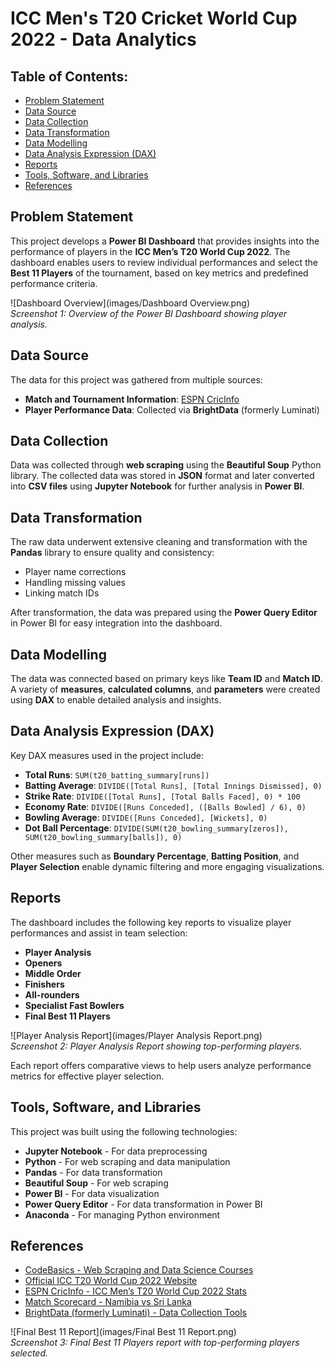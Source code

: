 # ICC Men's T20 Cricket World Cup 2022 - Data Analytics

## Table of Contents:
- [Problem Statement](#problem-statement)
- [Data Source](#data-source)
- [Data Collection](#data-collection)
- [Data Transformation](#data-transformation)
- [Data Modelling](#data-modelling)
- [Data Analysis Expression (DAX)](#data-analysis-expression-dax)
- [Reports](#reports)
- [Tools, Software, and Libraries](#tools-software-and-libraries)
- [References](#references)

## Problem Statement
This project develops a **Power BI Dashboard** that provides insights into the performance of players in the **ICC Men’s T20 World Cup 2022**. The dashboard enables users to review individual performances and select the **Best 11 Players** of the tournament, based on key metrics and predefined performance criteria.

![Dashboard Overview](images/Dashboard Overview.png)  
*Screenshot 1: Overview of the Power BI Dashboard showing player analysis.*

## Data Source
The data for this project was gathered from multiple sources:
- **Match and Tournament Information**: [ESPN CricInfo](https://www.espncricinfo.com/)
- **Player Performance Data**: Collected via **BrightData** (formerly Luminati)

## Data Collection
Data was collected through **web scraping** using the **Beautiful Soup** Python library. The collected data was stored in **JSON** format and later converted into **CSV files** using **Jupyter Notebook** for further analysis in **Power BI**.

## Data Transformation
The raw data underwent extensive cleaning and transformation with the **Pandas** library to ensure quality and consistency:
- Player name corrections
- Handling missing values
- Linking match IDs

After transformation, the data was prepared using the **Power Query Editor** in Power BI for easy integration into the dashboard.

## Data Modelling
The data was connected based on primary keys like **Team ID** and **Match ID**. A variety of **measures**, **calculated columns**, and **parameters** were created using **DAX** to enable detailed analysis and insights.

## Data Analysis Expression (DAX)
Key DAX measures used in the project include:

- **Total Runs**: `SUM(t20_batting_summary[runs])`
- **Batting Average**: `DIVIDE([Total Runs], [Total Innings Dismissed], 0)`
- **Strike Rate**: `DIVIDE([Total Runs], [Total Balls Faced], 0) * 100`
- **Economy Rate**: `DIVIDE([Runs Conceded], ([Balls Bowled] / 6), 0)`
- **Bowling Average**: `DIVIDE([Runs Conceded], [Wickets], 0)`
- **Dot Ball Percentage**: `DIVIDE(SUM(t20_bowling_summary[zeros]), SUM(t20_bowling_summary[balls]), 0)`

Other measures such as **Boundary Percentage**, **Batting Position**, and **Player Selection** enable dynamic filtering and more engaging visualizations.

## Reports
The dashboard includes the following key reports to visualize player performances and assist in team selection:

- **Player Analysis**
- **Openers**
- **Middle Order**
- **Finishers**
- **All-rounders**
- **Specialist Fast Bowlers**
- **Final Best 11 Players**

![Player Analysis Report](images/Player Analysis Report.png)  
*Screenshot 2: Player Analysis Report showing top-performing players.*

Each report offers comparative views to help users analyze performance metrics for effective player selection.

## Tools, Software, and Libraries
This project was built using the following technologies:

- **Jupyter Notebook** - For data preprocessing
- **Python** - For web scraping and data manipulation
- **Pandas** - For data transformation
- **Beautiful Soup** - For web scraping
- **Power BI** - For data visualization
- **Power Query Editor** - For data transformation in Power BI
- **Anaconda** - For managing Python environment

## References
- [CodeBasics - Web Scraping and Data Science Courses](https://codebasics.io/courses)
- [Official ICC T20 World Cup 2022 Website](https://2022.t20worldcup.com/)
- [ESPN CricInfo - ICC Men’s T20 World Cup 2022 Stats](https://stats.espncricinfo.com/ci/engine/records/team/match_results.html?id=14450;type=tournament)
- [Match Scorecard - Namibia vs Sri Lanka](https://www.espncricinfo.com/series/icc-men-s-t20-world-cup-2022-23-1298134/namibia-vs-sri-lanka-1st-match-first-round-group-a-1298135/full-scorecard)
- [BrightData (formerly Luminati) - Data Collection Tools](https://brightdata.com/)

![Final Best 11 Report](images/Final Best 11 Report.png)  
*Screenshot 3: Final Best 11 Players report with top-performing players selected.*
